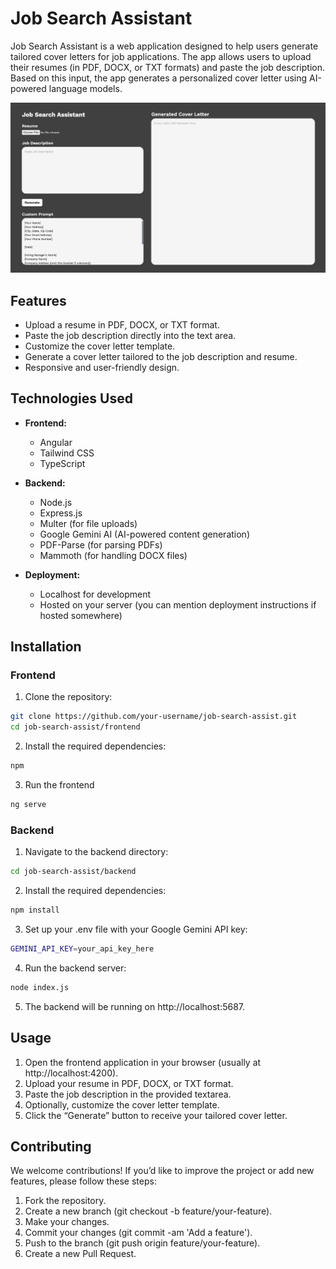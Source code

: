 # Job Search Assistant

Job Search Assistant is a web application designed to help users generate tailored cover letters for job applications. The app allows users to upload their resumes (in PDF, DOCX, or TXT formats) and paste the job description. Based on this input, the app generates a personalized cover letter using AI-powered language models.

![App SCreenshot](./screenshot.png)

## Features

- Upload a resume in PDF, DOCX, or TXT format.
- Paste the job description directly into the text area.
- Customize the cover letter template.
- Generate a cover letter tailored to the job description and resume.
- Responsive and user-friendly design.

## Technologies Used

- **Frontend:**
  - Angular
  - Tailwind CSS
  - TypeScript

- **Backend:**
  - Node.js
  - Express.js
  - Multer (for file uploads)
  - Google Gemini AI (AI-powered content generation)
  - PDF-Parse (for parsing PDFs)
  - Mammoth (for handling DOCX files)

- **Deployment:**
  - Localhost for development
  - Hosted on your server (you can mention deployment instructions if hosted somewhere)

## Installation

### Frontend

1. Clone the repository:
```bash
git clone https://github.com/your-username/job-search-assist.git
cd job-search-assist/frontend
```

2. Install the required dependencies:
```bash
npm 
```

3. Run the frontend
```bash
ng serve
```

### Backend

1.	Navigate to the backend directory:
```bash
cd job-search-assist/backend
```

2.	Install the required dependencies:
```bash
npm install
```

3.	Set up your .env file with your Google Gemini API key:
```bash
GEMINI_API_KEY=your_api_key_here
```

4.	Run the backend server:
```bash
node index.js
```

5.	The backend will be running on http://localhost:5687.

## Usage
1.	Open the frontend application in your browser (usually at http://localhost:4200).
2.	Upload your resume in PDF, DOCX, or TXT format.
3.	Paste the job description in the provided textarea.
4.	Optionally, customize the cover letter template.
5.	Click the “Generate” button to receive your tailored cover letter.

## Contributing

We welcome contributions! If you’d like to improve the project or add new features, please follow these steps:
1.	Fork the repository.
2.	Create a new branch (git checkout -b feature/your-feature).
3.	Make your changes.
4.	Commit your changes (git commit -am 'Add a feature').
5.	Push to the branch (git push origin feature/your-feature).
6.	Create a new Pull Request.
